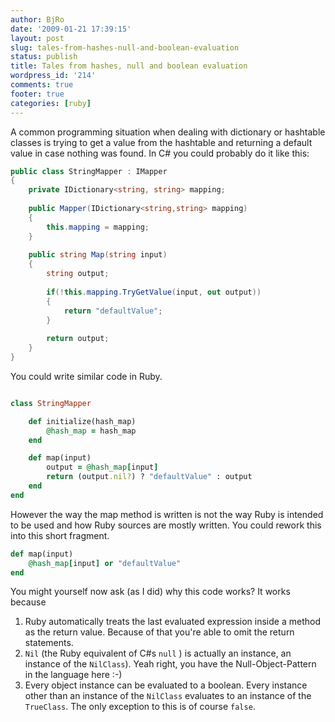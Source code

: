 ```yaml
---
author: BjRo
date: '2009-01-21 17:39:15'
layout: post
slug: tales-from-hashes-null-and-boolean-evaluation
status: publish
title: Tales from hashes, null and boolean evaluation
wordpress_id: '214'
comments: true
footer: true
categories: [ruby]
---
```


A common programming situation when dealing with dictionary or hashtable
classes is trying to get a value from the hashtable and returning a
default value in case nothing was found. In C# you could probably do it
like this: 

``` csharp A StringMapper 
public class StringMapper : IMapper 
{
	private IDictionary<string, string> mapping; 
	
	public Mapper(IDictionary<string,string> mapping) 
	{ 
		this.mapping = mapping; 
	} 
	
	public string Map(string input) 
	{ 
		string output; 
		
		if(!this.mapping.TryGetValue(input, out output)) 
		{
			return "defaultValue"; 
		}
		
		return output; 
	} 
} 
```

You could write similar code in Ruby. 

``` ruby My first naive implementation in Ruby

class StringMapper

	def initialize(hash_map) 
		@hash_map = hash_map 
	end 

	def map(input)
		output = @hash_map[input] 
		return (output.nil?) ? "defaultValue" : output 
	end 
end
```
However the way the map method is written is not the way Ruby is intended to be used and how Ruby sources are
mostly written. You could rework this into this short fragment.

``` ruby A more ideomatic solution 
def map(input) 
	@hash_map[input] or "defaultValue" 
end 
```
You might yourself now ask (as I did) why this code works? It works because

1.  Ruby automatically treats the last evaluated expression inside a method as the return value. Because of that you're able to omit the return statements.
2.  `Nil` (the Ruby equivalent of C#s `null` ) is actually an instance, an instance of the `NilClass`). Yeah right, you have the Null-Object-Pattern in the language here :-)
3.  Every object instance can be evaluated to a boolean. Every instance other than an instance of the `NilClass` evaluates to an instance of
    the `TrueClass`. The only exception to this is of course `false`.
